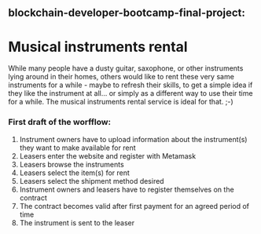 ## blockchain-developer-bootcamp-final-project: 
# Musical instruments rental

While many people have a dusty guitar, saxophone, or other instruments lying around in their homes, others would like to rent these very same instruments for a while - maybe to refresh their skills, to get a simple idea if they like the instrument at all... or simply as a different way to use their time for a while. The musical instruments rental service is ideal for that. ;-)

### First draft of the worfflow:

1. Instrument owners have to upload information about the instrument(s) they want to make available for rent
2. Leasers enter the website and register with Metamask
3. Leasers browse the instruments
4. Leasers select the item(s) for rent
5. Leasers select the shipment method desired
6. Instrument owners and leasers have to register themselves on the contract
7. The contract becomes valid after first payment for an agreed period of time
8. The instrument is sent to the leaser 

